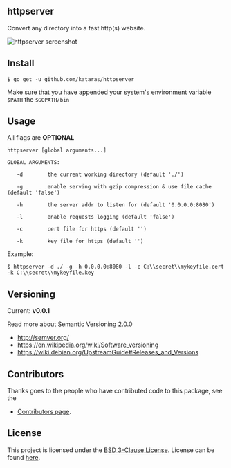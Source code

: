 ## httpserver

Convert any directory into a fast http(s) website.

![httpserver screenshot](https://raw.githubusercontent.com/kataras/httpserver/master/screenshot.png)

## Install

`$ go get -u github.com/kataras/httpserver`


Make sure that you have appended your system's environment variable `$PATH` the `$GOPATH/bin`

## Usage

All flags are **OPTIONAL**

```
httpserver [global arguments...]

GLOBAL ARGUMENTS:

   -d        the current working directory (default './')

   -g        enable serving with gzip compression & use file cache (default 'false')

   -h        the server addr to listen for (default '0.0.0.0:8080')

   -l        enable requests logging (default 'false')

   -c        cert file for https (default '')

   -k        key file for https (default '')

```

Example:

`$ httpserver -d ./ -g -h 0.0.0.0:8080 -l -c C:\\secret\\mykeyfile.cert -k C:\\secret\\mykeyfile.key`

## Versioning

Current: **v0.0.1**


Read more about Semantic Versioning 2.0.0

 - http://semver.org/
 - https://en.wikipedia.org/wiki/Software_versioning
 - https://wiki.debian.org/UpstreamGuide#Releases_and_Versions


## Contributors

Thanks goes to the people who have contributed code to this package, see the

- [Contributors page](https://github.com/kataras/httpserver/graphs/contributors).


## License

This project is licensed under the [BSD 3-Clause License](https://opensource.org/licenses/BSD-3-Clause).
License can be found [here](https://github.com/kataras/httpserver/blob/master/LICENSE).

